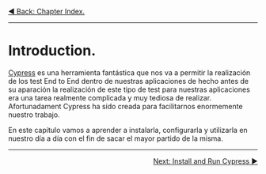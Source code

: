 <p align="left">
 <a href="06_00.md">◀ Back: Chapter Index.</a>
</p>

---
# Introduction.

[Cypress](https://www.cypress.io/) es una herramienta fantástica que nos va a permitir la realización de los test End to End dentro de nuestras aplicaciones de hecho antes de su aparación la realización de este tipo de test para nuestras aplicaciones era una tarea realmente complicada y muy tediosa de realizar. Afortunadament Cypress ha sido creada para facilitarnos enormemente nuestro trabajo.

En este capítulo vamos a aprender a instalarla, configurarla y utilizarla en nuestro día a día con el fin de sacar el mayor partido de la misma.

---

<p align="right">
 <a href="06_02.md">Next: Install and Run Cypress ▶</a>
</p>
